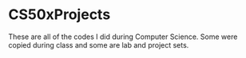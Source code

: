 # CS50xProjects

These are all of the codes I did during Computer Science. Some were copied during class and some are lab and project sets.
